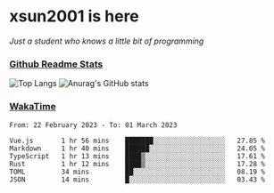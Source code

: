 # xsun2001 is here

*Just a student who knows a little bit of programming*

### [Github Readme Stats](https://github.com/anuraghazra/github-readme-stats)

![Top Langs](https://github-readme-stats.vercel.app/api/top-langs/?username=xsun2001&layout=compact&theme=radical) ![Anurag's GitHub stats](https://github-readme-stats.vercel.app/api?username=xsun2001&show_icons=true&theme=radical)

### [WakaTime](https://wakatime.com)

<!--START_SECTION:waka-->

```text
From: 22 February 2023 - To: 01 March 2023

Vue.js       1 hr 56 mins    ███████░░░░░░░░░░░░░░░░░░   27.85 %
Markdown     1 hr 40 mins    ██████░░░░░░░░░░░░░░░░░░░   24.05 %
TypeScript   1 hr 13 mins    ████▒░░░░░░░░░░░░░░░░░░░░   17.61 %
Rust         1 hr 12 mins    ████▒░░░░░░░░░░░░░░░░░░░░   17.28 %
TOML         34 mins         ██░░░░░░░░░░░░░░░░░░░░░░░   08.19 %
JSON         14 mins         █░░░░░░░░░░░░░░░░░░░░░░░░   03.43 %
```

<!--END_SECTION:waka-->

